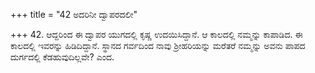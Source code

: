 +++
title = "42 ಅದರಿನೀ ದ್ವಾಪರದಲೀ"

+++
42. ಆದ್ದರಿಂದ ಈ ದ್ವಾಪರ ಯುಗದಲ್ಲಿ ಕೃಷ್ಣ ಉದಯಿಸಿದ್ದಾನೆ. ಆ ಕಾಲದಲ್ಲಿ ನಮ್ಮನ್ನು ಕಾಪಾಡಿದ. ಈ ಕಾಲದಲ್ಲಿ ಇವರನ್ನು ಹಿಡಿದಿದ್ದಾನೆ. ಸ್ಥಾನದ ಗರ್ವದಿಂದ ನಾವು ಶ್ರೀಹರಿಯನ್ನು ಮರೆತರೆ ನಮ್ಮನ್ನು ಅವನು ಪಾಪದ ದುರ್ಗದಲ್ಲಿ ಕೆಡಹುವುದಿಲ್ಲವೇ? ಎಂದ.